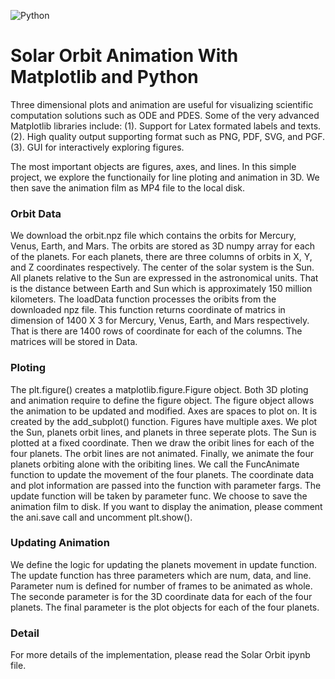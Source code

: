 ![Python](https://img.shields.io/pypi/pyversions/3)
# Solar Orbit Animation With Matplotlib and Python
Three dimensional plots and animation are useful for visualizing scientific computation solutions such as ODE and PDES. Some of the very advanced Matplotlib libraries include: (1). Support for Latex formated labels and texts. (2). High quality output supporting format such as PNG, PDF, SVG, and PGF. (3). GUI for interactively exploring figures.

The most important objects are figures, axes, and lines. In this simple project, we explore the functionaily for line ploting and animation in 3D. We then save the animation film as MP4 file to the local disk.
### Orbit Data
We download the orbit.npz file which contains the orbits for Mercury, Venus, Earth, and Mars. The orbits are stored as 3D numpy array for each of the planets. For each planets, there are three columns of orbits in X, Y, and Z coordinates respectively. The center of the solar system is the Sun. All planets relative to the Sun are expressed in the astronomical units. That is the distance between Earth and Sun which is approximately 150 million kilometers.
The loadData function processes the oribits from the downloaded npz file. This function returns coordinate of matrics in dimension of 1400 X 3 for Mercury, Venus, Earth, and Mars respectively. That is there are 1400 rows of coordinate for each of the columns. The matrices will be stored in Data.
### Ploting
The plt.figure() creates a matplotlib.figure.Figure object. Both 3D ploting and animation require to define the figure object. The figure object allows the animation to be updated and modified.
Axes are spaces to plot on. It is created by the add_subplot() function. Figures have multiple axes.
We plot the Sun, planets orbit lines, and planets in three seperate plots. The Sun is plotted at a fixed coordinate. Then we draw the oribit lines for each of the four planets. The orbit lines are not animated. Finally, we animate the four planets orbiting alone with the oribiting lines.
We call the FuncAnimate function to update the movement of the four planets. The coordinate data and plot information are passed into the function with parameter fargs. The update function will be taken by parameter func. We choose to save the animation film to disk. If you want to display the animation, please comment the ani.save call and uncomment plt.show().
### Updating Animation
We define the logic for updating the planets movement in update function. The update function has three parameters which are num, data, and line. Parameter num is defined for number of frames to be animated as whole. The seconde parameter is for the 3D coordinate data for each of the four planets. The final parameter is the plot objects for each of the four planets.
### Detail
For more details of the implementation, please read the Solar Orbit ipynb file.
